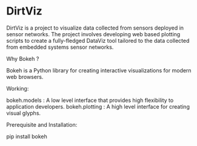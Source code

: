 # DirtViz
DirtViz is a project to visualize data collected from sensors deployed in sensor networks. The project involves developing web based plotting scripts to create a fully-fledged DataViz tool tailored to the data collected from embedded systems sensor networks.

Why Bokeh ?

Bokeh is a Python library for creating interactive visualizations for modern web browsers.



Working:

bokeh.models : A low level interface that provides high flexibility to application developers.
bokeh.plotting : A high level interface for creating visual glyphs.

Prerequisite and Installation:

pip install bokeh


